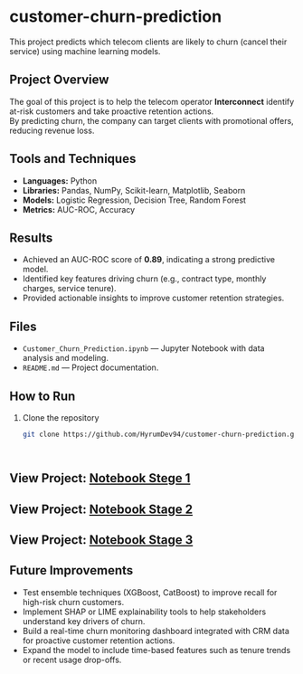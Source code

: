 # customer-churn-prediction

This project predicts which telecom clients are likely to churn (cancel their service) using machine learning models.

## Project Overview
The goal of this project is to help the telecom operator **Interconnect** identify at-risk customers and take proactive retention actions.  
By predicting churn, the company can target clients with promotional offers, reducing revenue loss.

## Tools and Techniques
- **Languages:** Python  
- **Libraries:** Pandas, NumPy, Scikit-learn, Matplotlib, Seaborn  
- **Models:** Logistic Regression, Decision Tree, Random Forest  
- **Metrics:** AUC-ROC, Accuracy

## Results
- Achieved an AUC-ROC score of **0.89**, indicating a strong predictive model.  
- Identified key features driving churn (e.g., contract type, monthly charges, service tenure).  
- Provided actionable insights to improve customer retention strategies.

## Files
- `Customer_Churn_Prediction.ipynb` — Jupyter Notebook with data analysis and modeling.
- `README.md` — Project documentation.

## How to Run
1. Clone the repository  
   ```bash
   git clone https://github.com/HyrumDev94/customer-churn-prediction.git




## View Project: [Notebook Stege 1](https://github.com/HyrumDev94/customer-churn-prediction/blob/main/notebook.ipynb)
## View Project: [Notebook Stage 2](https://github.com/HyrumDev94/customer-churn-prediction/blob/main/notebook%20(4).ipynb)
## View Project: [Notebook Stage 3](https://github.com/HyrumDev94/customer-churn-prediction/blob/main/notebook%20(5).ipynb)


## Future Improvements

- Test ensemble techniques (XGBoost, CatBoost) to improve recall for high-risk churn customers.  
- Implement SHAP or LIME explainability tools to help stakeholders understand key drivers of churn.  
- Build a real-time churn monitoring dashboard integrated with CRM data for proactive customer retention actions.  
- Expand the model to include time-based features such as tenure trends or recent usage drop-offs.
